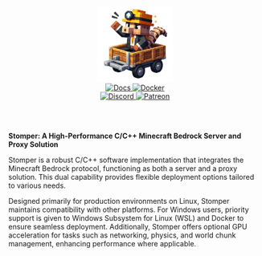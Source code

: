 <div align="center">
    <img src=".github/img/stomper.png" alt="logo" width="150px" height="150px">
    <br>
    <a href="https://www.stomper.cloud/">
        <img src="https://img.shields.io/badge/Docs-4285F4?style=for-the-badge&logo=Google-chrome&logoColor=white" alt="Docs">
    </a>
    <a href="https://hub.docker.com/repository/docker/joseluishd/stomper/general">
        <img src="https://img.shields.io/badge/Docker-2CA5E0?style=for-the-badge&logo=docker&logoColor=white" alt="Docker">
    </a>
    <br>
    <a href="https://discord.gg/wPzksujP7D">
        <img src="https://img.shields.io/badge/Discord-5865F2?style=for-the-badge&logo=discord&logoColor=white" alt="Discord">
    </a>
    <a href="https://patreon.com/JoseLuisHD">
        <img src="https://img.shields.io/badge/Patreon-F96854?style=for-the-badge&logo=patreon&logoColor=white" alt="Patreon">
    </a>
</div>

<br><br>

**Stomper: A High-Performance C/C++ Minecraft Bedrock Server and Proxy Solution** 

Stomper is a robust C/C++ software implementation that integrates the Minecraft Bedrock protocol, functioning as both a 
server and a proxy solution. This dual capability provides flexible deployment options tailored to various needs. 

Designed primarily for production environments on Linux, Stomper maintains compatibility with other platforms. For Windows 
users, priority support is given to Windows Subsystem for Linux (WSL) and Docker to ensure seamless deployment. 
Additionally, Stomper offers optional GPU acceleration for tasks such as networking, physics, and world chunk management, 
enhancing performance where applicable.